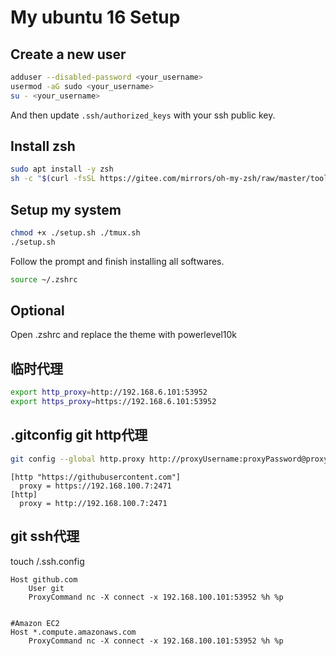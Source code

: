 # My ubuntu 16 Setup

## Create a new user
```bash
adduser --disabled-password <your_username>
usermod -aG sudo <your_username>
su - <your_username>
```
And then update `.ssh/authorized_keys` with your ssh public key.

## Install zsh
```bash
sudo apt install -y zsh
sh -c "$(curl -fsSL https://gitee.com/mirrors/oh-my-zsh/raw/master/tools/install.sh)"
```

## Setup my system
```bash
chmod +x ./setup.sh ./tmux.sh
./setup.sh
```
Follow the prompt and finish installing all softwares.
```bash
source ~/.zshrc
```

## Optional
Open .zshrc and replace the theme with powerlevel10k

## 临时代理
```bash
export http_proxy=http://192.168.6.101:53952
export https_proxy=https://192.168.6.101:53952
```

## .gitconfig  git http代理
```bash
git config --global http.proxy http://proxyUsername:proxyPassword@proxy.server.com:port
```

```
[http "https://githubusercontent.com"]    
  proxy = https://192.168.100.7:2471    
[http]
  proxy = http://192.168.100.7:2471
```

## git ssh代理
touch /.ssh.config

```
Host github.com
    User git
    ProxyCommand nc -X connect -x 192.168.100.101:53952 %h %p
	
	
#Amazon EC2
Host *.compute.amazonaws.com
    ProxyCommand nc -X connect -x 192.168.100.101:53952 %h %p
```
